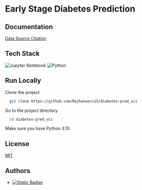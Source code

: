 # Early Stage Diabetes Prediction

## Documentation

[Data Source Citation](CITATION.md)

## Tech Stack

![Jupyter Notebook](https://img.shields.io/badge/jupyter-%23FA0F00.svg?style=for-the-badge&logo=jupyter&logoColor=white)
![Python](https://img.shields.io/badge/python-3670A0?style=for-the-badge&logo=python&logoColor=ffdd54)

## Run Locally

Clone the project

```bash
  git clone https://github.com/Rajkanwars15/diabetes-pred_uci
```

Go to the project directory

```bash
  cd diabetes-pred_uci
```

Make sure you have Python 3.10

## License

[MIT](https://choosealicense.com/licenses/mit/)


## Authors

- [![Static Badge](https://img.shields.io/badge/Rajkanwars15-yellow?logo=GitHub&link=https%3A%2F%2Fgithub.com%2FRajkanwars15)
  ](https://www.github.com/rajkanwars15)